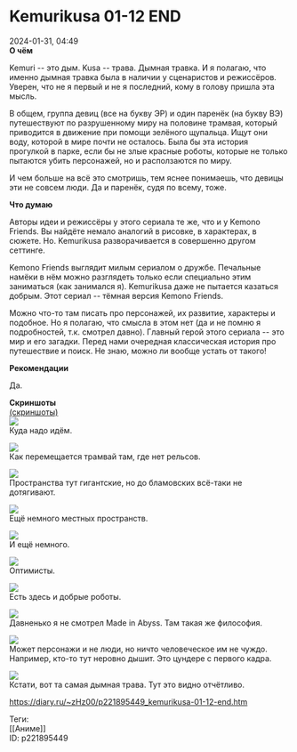 Kemurikusa 01-12 END
=====================

   
 2024-01-31, 04:49   
   **О чём**    
   
 Kemuri -- это дым. Kusa -- трава. Дымная травка. И я полагаю, что именно дымная травка была в наличии у сценаристов и режиссёров. Уверен, что не я первый и не я последний, кому в голову пришла эта мысль.   
   
 В общем, группа девиц (все на букву ЭР) и один паренёк (на букву ВЭ) путешествуют по разрушенному миру на половине трамвая, который приводится в движение при помощи зелёного щупальца. Ищут они воду, которой в мире почти не осталось. Была бы эта история прогулкой в парке, если бы не злые красные роботы, которые не только пытаются убить персонажей, но и расползаются по миру.   
   
 И чем больше на всё это смотришь, тем яснее понимаешь, что девицы эти не совсем люди. Да и паренёк, судя по всему, тоже.   
   
  **Что думаю**    
   
 Авторы идеи и режиссёры у этого сериала те же, что и у Kemono Friends. Вы найдёте немало аналогий в рисовке, в характерах, в сюжете. Но. Kemurikusa разворачивается в совершенно другом сеттинге.   
   
 Kemono Friends выглядит милым сериалом о дружбе. Печальные намёки в нём можно разглядеть только если специально этим заниматься (как занимался я). Kemurikusa даже не пытается казаться добрым. Этот сериал -- тёмная версия Kemono Friends.   
   
 Можно что-то там писать про персонажей, их развитие, характеры и подобное. Но я полагаю, что смысла в этом нет (да и не помню я подробностей, т.к. смотрел давно). Главный герой этого сериала -- это мир и его загадки. Перед нами очередная классическая история про путешествие и поиск. Не знаю, можно ли вообще устать от такого!   
   
  **Рекомендации**    
   
 Да.   
   
  **Скриншоты**    
  [(скриншоты)](https://zHz00.diary.ru/p221895449.htm?index=1#linkmore221895449m1)       
  [![](pics/XFd0Vl.jpg)](https://yapx.ru/image/XFd0V)    
 Куда надо идём.   
   
  [![](pics/XFd0Wl.jpg)](https://yapx.ru/image/XFd0W)    
 Как перемещается трамвай там, где нет рельсов.   
   
  [![](pics/XFd0Xl.jpg)](https://yapx.ru/image/XFd0X)    
 Пространства тут гигантские, но до бламовских всё-таки не дотягивают.   
   
  [![](pics/XFd0Yl.jpg)](https://yapx.ru/image/XFd0Y)    
 Ещё немного местных пространств.   
   
  [![](pics/XFd0Zl.jpg)](https://yapx.ru/image/XFd0Z)    
 И ещё немного.   
   
  [![](pics/XFd0al.jpg)](https://yapx.ru/image/XFd0a)    
 Оптимисты.   
   
  [![](pics/XFd0cl.jpg)](https://yapx.ru/image/XFd0c)    
 Есть здесь и добрые роботы.   
   
  [![](pics/XFd0dl.jpg)](https://yapx.ru/image/XFd0d)    
 Давненько я не смотрел Made in Abyss. Там такая же философия.   
   
  [![](pics/XFd0el.jpg)](https://yapx.ru/image/XFd0e)    
 Может персонажи и не люди, но ничто человеческое им не чуждо. Например, кто-то тут неровно дышит. Это цундере с первого кадра.   
   
  [![](pics/XFd0fl.jpg)](https://yapx.ru/image/XFd0f)    
 Кстати, вот та самая дымная трава. Тут это видно отчётливо.   
      
    
 <https://diary.ru/~zHz00/p221895449_kemurikusa-01-12-end.htm>   
   
 Теги:   
 [[Аниме]]   
 ID: p221895449